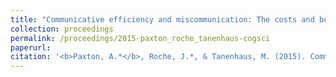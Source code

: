 ```yaml
---
title: "Communicative efficiency and miscommunication: The costs and benefits of variable language production"
collection: proceedings
permalink: /proceedings/2015-paxton_roche_tanenhaus-cogsci
paperurl:
citation: '<b>Paxton, A.*</b>, Roche, J.*, & Tanenhaus, M. (2015). Communicative efficiency and miscommunication: The costs and benefits of variable language production. In D. C. Noelle, R. Dale, A. S. Warlaumont, J. Yoshimi, T. Matlock, C. D. Jennings, & P. P. Maglio (Eds.), <i>Proceedings of the 37th Annual Meeting of the Cognitive Science Society</i>. Austin, TX: Cognitive Science Society.'
---
```

